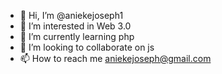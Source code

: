 - 👋 Hi, I’m @aniekejoseph1
- 👀 I’m interested in Web 3.0
- 🌱 I’m currently learning php
- 💞️ I’m looking to collaborate on js
- 📫 How to reach me aniekejoseph@gmail.com

<!---
aniekejoseph1/aniekejoseph1 is a ✨ special ✨ repository because its `README.md` (this file) appears on your GitHub profile.
You can click the Preview link to take a look at your changes.
--->
